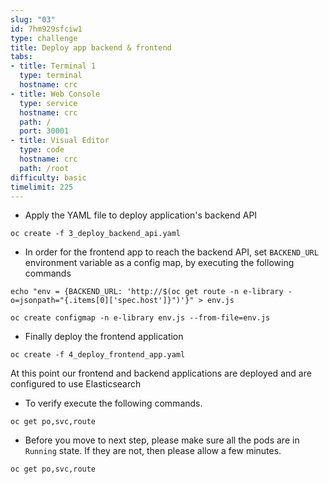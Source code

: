 ```yaml
---
slug: "03"
id: 7hm929sfciw1
type: challenge
title: Deploy app backend & frontend
tabs:
- title: Terminal 1
  type: terminal
  hostname: crc
- title: Web Console
  type: service
  hostname: crc
  path: /
  port: 30001
- title: Visual Editor
  type: code
  hostname: crc
  path: /root
difficulty: basic
timelimit: 225
---
```

- Apply the YAML file to deploy application's backend API

```
oc create -f 3_deploy_backend_api.yaml
```

- In order for the frontend app to reach the backend API, set ``BACKEND_URL`` environment variable as a config map, by executing the following commands

```
echo "env = {BACKEND_URL: 'http://$(oc get route -n e-library -o=jsonpath="{.items[0]['spec.host']}")'}" > env.js
```

```
oc create configmap -n e-library env.js --from-file=env.js
```

- Finally deploy the frontend application

```
oc create -f 4_deploy_frontend_app.yaml
```

At this point our frontend and backend applications are deployed and are configured to use Elasticsearch

- To verify execute the following commands.

```
oc get po,svc,route
```

- Before you move to next step, please make sure all the pods are in ``Running`` state. If they are not, then please allow a few minutes.

```
oc get po,svc,route
```